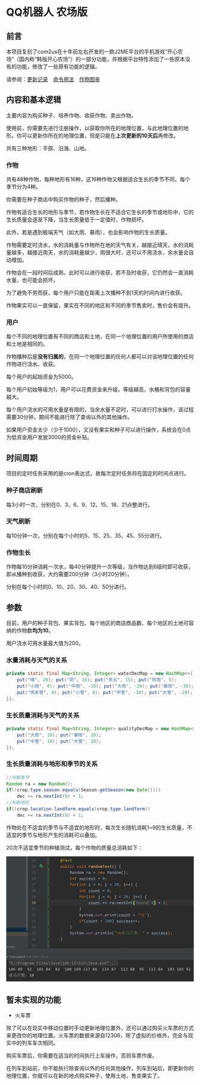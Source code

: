 # QQ机器人 农场版

## 前言
本项目复刻了com2us在十年前左右开发的一款J2ME平台的手机游戏“开心农场”（国内称“韩版开心农场”）的一部分功能，并根据平台特性添加了一些原本没有的功能，修改了一些原有功能的逻辑。

请参阅：[更新记录](./updateLog.md)&emsp;[命令用法](./command.md)&emsp;[作物图鉴](./crops.md)

## 内容和基本逻辑
主要内容为购买种子、培养作物、收获作物、卖出作物。

使用前，你需要先进行注册操作，以获取你所在的地理位置，与此地理位置的地形。你可以更新你所在的地理位置，但是只能在<strong>上次更新的10天后</strong>再修改。

共有三种地形：平原、沿海、山地。

### 作物

共有48种作物，每种地形有16种，这16种作物又根据适合生长的季节不同，每个季节分为4种。

你需要在种子商店中购买作物的种子，然后播种。

作物有适合生长的地形与季节，若作物生长在不适合它生长的季节或地形中，它的生长质量会逐渐下降，当生长质量低于一定值时，作物损坏。

此外，若是遇到极端天气（如大雨、暴雨），也会影响作物的生长质量。

作物需要定时浇水，水的消耗量与作物所在地的天气有关，越接近晴天，水的消耗量越多，越接近雨天，水的消耗量越少，雨很大时，还可以不用浇水，余水量会自动增加。

作物会在一段时间后成熟，此时可以进行收获，若不及时收获，它仍然会一直消耗水量，也可能会损坏。

为了避免不劳而获，每个用户只能在距离上次播种不到1天的时间内进行收获。

作物果实可以一直保留，果实在不同的地区和不同的季节售卖时，售价会有提升。

### 用户

每个不同的地理位置有不同的商店和土地，在同一个地理位置的用户所使用的商店和土地是相同的。

作物播种后是<strong>没有归属的</strong>，在同一个地理位置的任何人都可以对该地理位置的任何作物进行浇水、收获。

每个用户的起始资金为5000。

每个用户初始等级为1，用户可以花费资金来升级，等级越高，水桶和背包的容量越大。

每个用户浇水的可用水量是有限的，当余水量不足时，可以进行打水操作，该过程需要30分钟，期间不能进行除了查询以外的其他操作。

如果用户资金太少（少于1000），又没有果实和种子可以进行操作，系统会在0点为低资金用户发放3000的资金补贴。

## 时间周期
项目的定时任务采用的是cron表达式，故每次定时任务将在固定的时间点进行。
### 种子商店刷新 
每3小时一次，分别在0、3、6、9、12、15、18、21点整进行。
### 天气刷新
每10分钟一次，分别在每个小时的5、15、25、35、45、55分进行。
### 作物生长
作物每10分钟消耗一次水，每40分钟提升一次等级，当作物达到6级时即可收获，即从播种到收获，大约需要200分钟（3小时20分钟）。

分别在每个小时的0、10、20、30、40、50分进行。

## 参数
目前，用户的种子背包、果实背包、每个地区的商店商品数、每个地区的土地可容纳的作物数<strong>均为10</strong>。

用户浇水可用水量最大值为200。

### 水量消耗与天气的关系
```java
private static final Map<String, Integer> waterDecMap = new HashMap<>() {{
    put("晴", 20); put("阴", 10); put("多云", 15); put("阵雨", 5);
    put("小雨", 0); put("中雨", -10); put("大雨", -20); put("暴雨", -30);
    put("雨夹雪", 0); put("小雪", 0); put("中雪", -10); put("大雪", -20);
}};
```

### 生长质量消耗与天气的关系
```java
private static final Map<String, Integer> qualityDecMap = new HashMap<>() {{
    put("大雨", 10); put("暴雨", 20);
    put("中雪", 10); put("大雪", 20);
}};
```

### 生长质量消耗与地形和季节的关系
```java
//判断季节
Random ra = new Random();
if(!crop.type.season.equals(Season.getSeason(new Date())))
    dec += ra.nextInt(9) + 1;
//判断地形
if(!crop.location.landform.equals(crop.type.landform))
    dec += ra.nextInt(9) + 1;
```
作物处在不适宜的季节与不适宜的地形时，每次生长随机消耗1~9的生长质量，不适宜的季节与地形产生的消耗可以叠加。

20次不适宜季节的种植测试，每个作物的质量总消耗如下：

![](./img/random.png)

## 暂未实现的功能
- 火车票

除了可以在现实中移动位置时手动更新地理位置外，还可以通过购买火车票的方式来更改你的地理位置。火车票的数据来源自12306，除了虚拟的价格外，完全与现实中的列车车次相同。

购买车票后，你需要在适当的时间执行上车操作，否则车票作废。

在列车到站前，你不能执行除查询以外的任何其他操作，列车到站后，即更新你的地理位置，你就可以在新的地点购买种子，使用土地，售卖果实了。